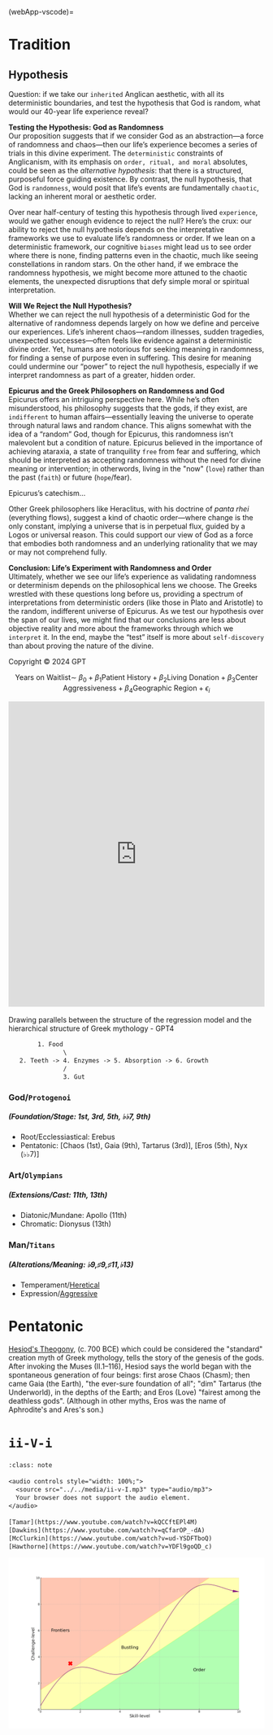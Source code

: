 (webApp-vscode)=
# Tradition
## Hypothesis
Question: if we take our `inherited` Anglican aesthetic, with all its deterministic boundaries, and test the hypothesis that God is random, what would our 40-year life experience reveal? 

**Testing the Hypothesis: God as Randomness**  
Our proposition suggests that if we consider God as an abstraction—a force of randomness and chaos—then our life’s experience becomes a series of trials in this divine experiment. The `deterministic` constraints of Anglicanism, with its emphasis on `order, ritual, and moral` absolutes, could be seen as the *alternative hypothesis*: that there is a structured, purposeful force guiding existence. By contrast, the null hypothesis, that God is `randomness`, would posit that life’s events are fundamentally `chaotic`, lacking an inherent moral or aesthetic order.

Over near half-century of testing this hypothesis through lived `experience`, would we gather enough evidence to reject the null? Here’s the crux: our ability to reject the null hypothesis depends on the interpretative frameworks we use to evaluate life’s randomness or order. If we lean on a deterministic framework, our cognitive `biases` might lead us to see order where there is none, finding patterns even in the chaotic, much like seeing constellations in random stars. On the other hand, if we embrace the randomness hypothesis, we might become more attuned to the chaotic elements, the unexpected disruptions that defy simple moral or spiritual interpretation.

**Will We Reject the Null Hypothesis?**  
Whether we can reject the null hypothesis of a deterministic God for the alternative of randomness depends largely on how we define and perceive our experiences. Life’s inherent chaos—random illnesses, sudden tragedies, unexpected successes—often feels like evidence against a deterministic divine order. Yet, humans are notorious for seeking meaning in randomness, for finding a sense of purpose even in suffering. This desire for meaning could undermine our “power” to reject the null hypothesis, especially if we interpret randomness as part of a greater, hidden order. 

**Epicurus and the Greek Philosophers on Randomness and God**  
Epicurus offers an intriguing perspective here. While he’s often misunderstood, his philosophy suggests that the gods, if they exist, are `indifferent` to human affairs—essentially leaving the universe to operate through natural laws and random chance. This aligns somewhat with the idea of a “random” God, though for Epicurus, this randomness isn’t malevolent but a condition of nature. Epicurus believed in the importance of achieving ataraxia, a state of tranquility `free` from fear and suffering, which should be interpreted as accepting randomness without the need for divine meaning or intervention; in otherwords, living in the "now" (`love`) rather than the past (`faith`) or future (`hope`/fear).

Epicurus’s catechism... 

Other Greek philosophers like Heraclitus, with his doctrine of *panta rhei* (everything flows), suggest a kind of chaotic order—where change is the only constant, implying a universe that is in perpetual flux, guided by a Logos or universal reason. This could support our view of God as a force that embodies both randomness and an underlying rationality that we may or may not comprehend fully.

**Conclusion: Life’s Experiment with Randomness and Order**  
Ultimately, whether we see our life’s experience as validating randomness or determinism depends on the philosophical lens we choose. The Greeks wrestled with these questions long before us, providing a spectrum of interpretations from deterministic orders (like those in Plato and Aristotle) to the random, indifferent universe of Epicurus. As we test our hypothesis over the span of our lives, we might find that our conclusions are less about objective reality and more about the frameworks through which we `interpret` it. In the end, maybe the “test” itself is more about `self-discovery` than about proving the nature of the divine.

Copyright © 2024 GPT

$$
  \text{Years on Waitlist} \sim \ \beta_0 + \beta_1 \text{Patient History} + \beta_2 \text{Living Donation} + \beta_3 \text{Center Aggressiveness} + \beta_4 \text{Geographic Region} + \epsilon_i
$$


<iframe src="https://www.youtube.com/embed/raexpEkkgso" width="100%" height="600px" style="border:none"></iframe>
   
Drawing parallels between the structure of the regression model and the hierarchical structure of Greek mythology - GPT4

  

 
            1. Food
                   \
       2. Teeth -> 4. Enzymes -> 5. Absorption -> 6. Growth
                   /
                   3. Gut



### God/`Protogenoi`
##### (Foundation/Stage: 1st, 3rd, 5th, ♭♭7, 9th)
- Root/Ecclessiastical: Erebus
- Pentatonic: [Chaos (1st), Gaia (9th), Tartarus (3rd)], [Eros (5th), Nyx (♭♭7)]
   
### Art/`Olympians`
##### (Extensions/Cast: 11th, 13th)
- Diatonic/Mundane: Apollo (11th)
- Chromatic: Dionysus (13th)

### Man/`Titans`
##### (Alterations/Meaning: ♭9,♯9,♯11,♭13) 
- Temperament/[Heretical](https://www.gutenberg.org/cache/epub/27458/pg27458-images.html)
- Expression/[Aggressive](https://onlinelibrary.wiley.com/doi/full/10.1111/j.1600-6143.2011.03789.x)
  

# Pentatonic

[Hesiod's Theogony](https://en.wikipedia.org/wiki/Greek_primordial_deities#Hesiod's_primordial_genealogy), (c. 700 BCE) which could be considered the "standard" creation myth of Greek mythology, tells the story of the genesis of the gods. After invoking the Muses (II.1–116), Hesiod says the world began with the spontaneous generation of four beings: first arose Chaos (Chasm); then came Gaia (the Earth), "the ever-sure foundation of all"; "dim" Tartarus (the Underworld), in the depths of the Earth; and Eros (Love) "fairest among the deathless gods". (Although in other myths, Eros was the name of Aphrodite's and Ares's son.)

# `ii-V-i`

```{admonition} Audio 1: My Audio Description
:class: note

<audio controls style="width: 100%;">
  <source src="../../media/ii-v-I.mp3" type="audio/mp3">
  Your browser does not support the audio element.
</audio>

[Tamar](https://www.youtube.com/watch?v=kQCCftEPl4M)        
[Dawkins](https://www.youtube.com/watch?v=qCfarOP_-dA)         
[McClurkin](https://www.youtube.com/watch?v=ud-YSDFTboQ)         
[Hawthorne](https://www.youtube.com/watch?v=YDFl9goQD_c) 

```

       

![](https://github.com/abikesa/url/raw/main/frontier.png)


